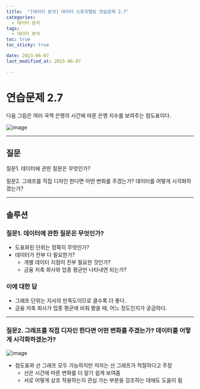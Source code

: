 ```yaml
---
title:  "[데이터 분석] 데이터 스토리텔링 연습문제 2.7"
categories:
  - 데이터 분석
tags:
  - 데이터 분석
toc: true
toc_sticky: true

date: 2023-06-07 
last_modified_at: 2023-06-07 

---
```



# 연습문제 2.7

다음 그림은 여러 국책 은행의 시간에 따른 은행 지수를 보여주는 점도표이다.

![image](https://github.com/chochoswim/TIL/assets/125784876/4964e238-3910-40a7-b2f6-f7784e354450)

---

## 질문

질문1. 데이터에 관한 질문은 무엇인가?

질문2. 그래프를 직접 디자인 한다면 어떤 변화를 주겠는가? 데이터를 어떻게 시각화하겠는가?

---

## 솔루션

### 질문1. 데이터에 관한 질문은 무엇인가?

- 도표화된 단위는 정확히 무엇인가?
- 데이터가 전부 다 필요한가?
    - 개별 데이터 지점이 전부 필요한 것인가?
    - 금융 저축 회사와 업종 평균만 나타내면 되는가?

### 이에 대한 답

- 그래프 단위는 지사의 만족도이므로 클수록 더 좋다.
- 금융 저축 회사가 업종 평균에 비춰 봤을 때, 어느 정도인지가 궁금하다.

---

### 질문2. 그래프를 직접 디자인 한다면 어떤 변화를 주겠는가? 데이터를 어떻게 시각화하겠는가?

![image](https://github.com/chochoswim/TIL/assets/125784876/82752efd-a102-4a92-ae58-b1031b85a14a)

- 점도표와 선 그래프 모두 가능하지만 저자는 선 그래프가 적절하다고 주장
    - 선은 시간에 따른 변화를 더 알기 쉽게 보여줌
    - 서로 어떻게 상호 작용하는지 관심 가는 부분을 강조하는 데에도 도움이 됨
